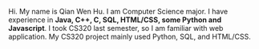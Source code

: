 Hi. My name is Qian Wen Hu. I am Computer Science major. I have experience in **Java, C++, C, SQL, HTML/CSS, some Python and Javascript**. I took CS320 last semester, so I am familiar with web application. My CS320 project mainly used Python, SQL, and HTML/CSS. 